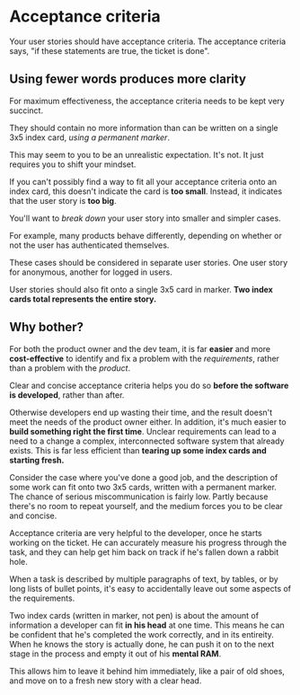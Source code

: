 # Acceptance criteria

Your user stories should have acceptance criteria. The acceptance criteria says, "if these statements are true, the ticket is done".

## Using fewer words produces more clarity

For maximum effectiveness, the acceptance criteria needs to be kept very succinct.

They should contain no more information than can be written on a single 3x5 index card, *using a permanent marker*.

This may seem to you to be an unrealistic expectation. It's not. It just requires you to shift your mindset.

If you can't possibly find a way to fit all your acceptance criteria onto an index card, this doesn't indicate the card is **too small**. Instead, it indicates that the user story is **too big**.

You'll want to *break down* your user story into smaller and simpler cases.

For example, many products behave differently, depending on whether or not the user has authenticated themselves.

These cases should be considered in separate user stories. One user story for anonymous, another for logged in users.

User stories should also fit onto a single 3x5 card in marker. **Two index cards total represents the entire story.**

## Why bother?

For both the product owner and the dev team, it is far **easier** and more **cost-effective** to identify and fix a problem with the *requirements*, rather than a problem with the *product*.

Clear and concise acceptance criteria helps you do so **before the software is developed**, rather than after.

Otherwise developers end up wasting their time, and the result doesn't meet the needs of the product owner either. In addition, it's much easier to **build something right the first time**. Unclear requirements can lead to a need to a change a complex, interconnected software system that already exists. This is far less efficient than **tearing up some index cards and starting fresh.**

Consider the case where you've done a good job, and the description of some work can fit onto two 3x5 cards, written with a permanent marker. The chance of serious miscommunication is fairly low. Partly because there's no room to repeat yourself, and the medium forces you to be clear and concise.

Acceptance criteria are very helpful to the developer, once he starts working on the ticket. He can accurately measure his progress through the task, and they can help get him back on track if he's fallen down a rabbit hole.

When a task is described by multiple paragraphs of text, by tables, or by long lists of bullet points, it's easy to accidentally leave out some aspects of the requirements.

Two index cards (written in marker, not pen) is about the amount of information a developer can fit **in his head** at one time. This means he can be confident that he's completed the work correctly, and in its entireity. When he knows the story is actually done, he can push it on to the next stage in the process and empty it out of his **mental RAM**.

This allows him to leave it behind him immediately, like a pair of old shoes, and move on to a fresh new story with a clear head.


